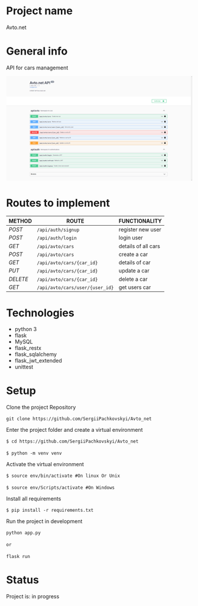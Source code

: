 # Project name
Avto.net

# General info
API for cars management

![](static/images/API.png)

# Routes to implement
| METHOD   | ROUTE                               | FUNCTIONALITY          |
|----------|-------------------------------------|------------------------|
| *POST*   | ```/api/auth/signup```              | register new user      |
| *POST*   | ```/api/auth/login```               | login user             |
| *GET*    | ```/api/avto/cars```                | details of all cars    |
| *POST*   | ```/api/avto/cars```                | create a car           |
| *GET*    | ```/api/avto/cars/{car_id}```       | details of car         |
| *PUT*    | ```/api/avto/cars/{car_id}```       | update a car           |
| *DELETE* | ```/api/avto/cars/{car_id}```       | delete a car           |
| *GET*    | ```/api/avto/cars/user/{user_id}``` | get users car          |


# Technologies
* python 3
* flask
* MySQL
* flask_restx
* flask_sqlalchemy
* flask_jwt_extended
* unittest

# Setup

Clone the project Repository
```
git clone https://github.com/SergiiPachkovskyi/Avto_net

```

Enter the project folder and create a virtual environment
``` 
$ cd https://github.com/SergiiPachkovskyi/Avto_net 

$ python -m venv venv 

```

Activate the virtual environment
``` 
$ source env/bin/activate #On linux Or Unix

$ source env/Scripts/activate #On Windows  
```

Install all requirements

```
$ pip install -r requirements.txt
```

Run the project in development 
``` 
python app.py

or

flask run 
```

# Status
Project is: in progress
